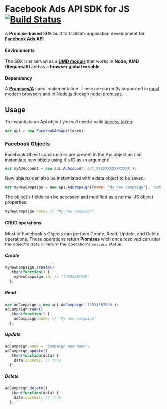# Facebook Ads API SDK for JS [![Build Status](https://travis-ci.org/lucascosta/facebook-js-ads-sdk.svg?branch=master)](https://travis-ci.org/lucascosta/facebook-js-ads-sdk)
A **Promise-based** SDK built to facilitate application development for [**Facebook Ads API**](https://developers.facebook.com/docs/ads-api).

#### Environments
The SDK is is served as a [**UMD module**](https://github.com/umdjs/umd) that works in **Node**, **AMD (RequireJS)** and as a **browser global variable**.

#### Dependency
A [**Promises/A**](http://wiki.commonjs.org/wiki/Promises/A) spec implementation. These are currently supported in [most modern browsers](http://caniuse.com/#feat=promises) and in Node.js through [node-promises](https://www.npmjs.com/package/node-promise).
## Usage
To instantiate an Api object you will need a valid [access token](https://developers.facebook.com/docs/marketing-api/overview#access_token):
```javaScript
var api = new FacebookAdsApi(token);
```
### Facebook Objects
Facebook Object constructors are present in the Api object an can instantiate new objcts using it's ID as an argument:
```javascript
var myAdAccount = new api.AdAccount('act_XXXXXXXXXXXXXXX');
```
New objects can also be instantiated with a data object to be saved:
```javascript
var myNewCampaign = new api.AdCampaign({name: 'My new campaign'}, 'act_XXXXXXXXXXXXXXX');
```
The object's fields can be accessed and modified as a normal JS object properties:
```javascript
myNewCampaign.name; // "My new campaign"
```
#### CRUD operations
Most of Facebook's Objects can perform Create, Read, Update, and Delete operations. These operations return **Promises** wich once resolved can alter the object's data or return the operation's `success` status:
##### Create
```javascript
myNewCampaign.create()
  .then(function() {
    myNewCampaign.id; // "12334567890"
  };
```
##### Read
```javascript
var adCampaign = new api.AdCampaign('12334567890');
adCampaign.read()
  .then(function() {
    adCampaign.name; // "My new campaign"
  };
```
##### Update
```javascript
adCampaign.name = 'Campaign new name';
adCampaign.update()
  .then(function(data) {
    data.success; // true
  };
```
##### Delete
```javascript
adCampaign.delete()
  .then(function(data) {
    data.success; // true
  };
```
